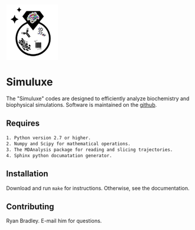 <img src="https://github.com/bradleyrp/simuluxe/raw/master/sources/docs/simuluxe-logo.png" width="140px"/>

Simuluxe
========

The "Simuluxe" codes are designed to efficiently analyze biochemistry
and biophysical simulations. Software is maintained on the 
[github](https://github.com/bradleyrp/simuluxe).

Requires
--------

	1. Python version 2.7 or higher.
	2. Numpy and Scipy for mathematical operations.
	3. The MDAnalysis package for reading and slicing trajectories.
	4. Sphinx python documatation generator.
	
Installation
------------

Download and run ``make`` for instructions. Otherwise, see the documentation.

Contributing
------------

Ryan Bradley. E-mail him for questions.

